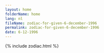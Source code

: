 ```yaml
---
layout: home
folderName: home
lang: nl
fileName: zodiac-for-given-6-december-1996
permalink: zodiac-for-given-6-december-1996
date: 6-12-1996
---
```

{% include zodiac.html %}
